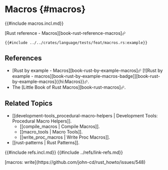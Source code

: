 # Macros {#macros}

{{#include macros.incl.md}}

[Rust reference - Macros][book-rust-reference-macros]⮳

```rust,editable
{{#include ../../crates/language/tests/feat/macros.rs:example}}
```

## References

- [Rust by example - Macros][book-rust-by-example-macros]⮳ [![Rust by example - macros][book-rust-by-example-macros-badge]][book-rust-by-example-macros]{{hi:Macros}}⮳.
- The [Little Book of Rust Macros][book-rust-macros]⮳.

## Related Topics

- [[development-tools_procedural-macro-helpers | Development Tools: Procedural Macro Helpers]].
  - [[compile_macros | Compile Macros]].
  - [[macro_tools | Macro Tools]].
  - [[write_proc_macros | Write Proc Macros]].
- [[rust-patterns | Rust Patterns]].

{{#include refs.incl.md}}
{{#include ../refs/link-refs.md}}

<div class="hidden">
[macros: write](https://github.com/john-cd/rust_howto/issues/548)
</div>

